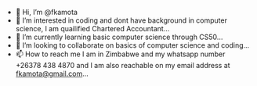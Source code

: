 - 👋 Hi, I’m @fkamota
- 👀 I’m interested in coding and dont have background in computer science, I am quailified Chartered Accountant...
- 🌱 I’m currently learning basic computer science through CS50...
- 💞️ I’m looking to collaborate on basics of computer science and coding...
- 📫 How to reach me I am in Zimbabwe and my whatsapp number +26378 438 4870 and I am also reachable on my email address at fkamota@gmail.com...

<!---
fkamota/fkamota is a ✨ special ✨ repository because its `README.md` (this file) appears on your GitHub profile.
You can click the Preview link to take a look at your changes.
--->
